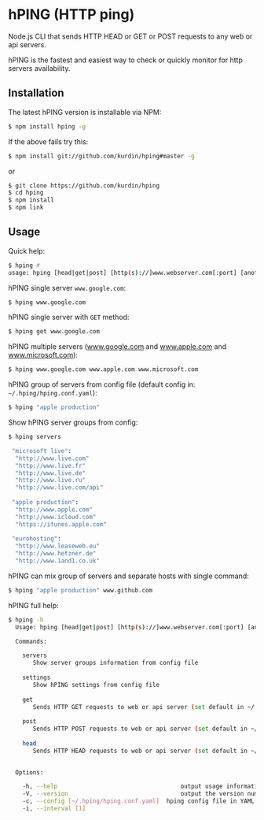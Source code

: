 hPING (HTTP ping)
=====

Node.js CLI that sends HTTP HEAD or GET or POST requests to any web or api servers.

hPING is the fastest and easiest way to check or quickly monitor for http servers availability.

## Installation

The latest hPING version is installable via NPM:
```bash
$ npm install hping -g
```
If the above fails try this:
```bash
$ npm install git://github.com/kurdin/hping#master -g
```
or
```bash
$ git clone https://github.com/kurdin/hping
$ cd hping 
$ npm install 
$ npm link 
```

## Usage

Quick help:
```bash
$ hping # 
usage: hping [head|get|post] [http(s)://]www.webserver.com[:port] [another host] [server group]
```
hPING single server ``www.google.com``:
```bash
$ hping www.google.com 
```
hPING single server with ``GET`` method:
```bash
$ hping get www.google.com
```
hPING multiple servers (www.google.com and www.apple.com and www.microsoft.com):
```bash
$ hping www.google.com www.apple.com www.microsoft.com
```
hPING group of servers from config file (default config in: ``~/.hping/hping.conf.yaml``):
```bash
$ hping "apple production"
```
Show hPING server groups from config:
```bash
$ hping servers

 "microsoft live": 
  "http://www.live.com"
  "http://www.live.fr"
  "http://www.live.de"
  "http://www.live.ru"
  "http://www.live.com/api"
 
 "apple production": 
  "http://www.apple.com"
  "http://www.icloud.com"
  "https://itunes.apple.com"
 
 "eurohosting": 
  "http://www.leaseweb.eu"
  "http://www.hetzner.de"
  "http://www.1and1.co.uk"
```
hPING can mix group of servers and separate hosts with single command:
```bash
$ hping "apple production" www.github.com
```
hPING full help:
```bash
$ hping -h
  Usage: hping [head|get|post] [http(s)://]www.webserver.com[:port] [another host] [server group]

  Commands:

    servers 
       Show server groups information from config file
    
    settings 
       Show hPING settings from config file
    
    get 
       Sends HTTP GET requests to web or api server (set default in ~/.hping/hping.conf.yaml)
    
    post 
       Sends HTTP POST requests to web or api server (set default in ~/.hping/hping.conf.yaml)
    
    head 
       Sends HTTP HEAD requests to web or api server (set default in ~/.hping/hping.conf.yaml)
    

  Options:

    -h, --help                                   output usage information
    -V, --version                                output the version number
    -c, --config [~/.hping/hping.conf.yaml]  hping config file in YAML format
    -i, --interval [1] 
```





